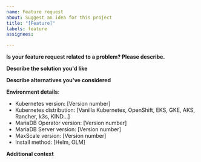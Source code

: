 ```yaml
---
name: Feature request
about: Suggest an idea for this project
title: "[Feature]"
labels: feature
assignees:

---
```


**Is your feature request related to a problem? Please describe.**
<!--A clear and concise description of what the problem is-->

**Describe the solution you'd like**
<!--A clear and concise description of what you want to happen.-->

**Describe alternatives you've considered**
<!--A clear and concise description of any alternative solutions or features you've considered.-->

**Environment details**:
- Kubernetes version: [Version number]
- Kubernetes distribution: [Vanilla Kubernetes, OpenShift, EKS, GKE, AKS, Rancher, k3s, KIND...]
- MariaDB Operator version: [Version number]
- MariaDB Server version: [Version number]
- MaxScale version: [Version number]
- Install method: [Helm, OLM]

**Additional context**
<!--Add any other context  here.-->
